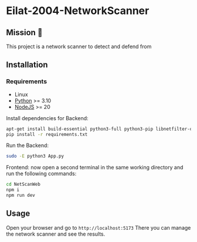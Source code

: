 # Eilat-2004-NetworkScanner

## Mission 🎯

This project is a network scanner to detect and defend from 

## Installation

### Requirements
* Linux
* [Python](https://www.python.org/downloads/) >= 3.10
* [NodeJS](https://docs.npmjs.com/downloading-and-installing-node-js-and-npm) >= 20

Install dependencies for Backend:
```bash
apt-get install build-essential python3-full python3-pip libnetfilter-queue-dev
pip install -r requirements.txt
```

Run the Backend:
```bash
sudo -E python3 App.py
```


Frontend:
now open a second terminal in the same working directory and run the following commands:
```bash
cd NetScanWeb
npm i
npm run dev
```

## Usage
Open your browser and go to `http://localhost:5173`
There you can manage the network scanner and see the results.